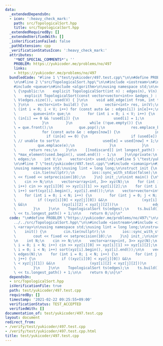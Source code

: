 ```yaml
---
data:
  _extendedDependsOn:
  - icon: ':heavy_check_mark:'
    path: src/TopologicalSort.hpp
    title: src/TopologicalSort.hpp
  _extendedRequiredBy: []
  _extendedVerifiedWith: []
  _isVerificationFailed: false
  _pathExtension: cpp
  _verificationStatusIcon: ':heavy_check_mark:'
  attributes:
    '*NOT_SPECIAL_COMMENTS*': ''
    PROBLEM: https://yukicoder.me/problems/no/497
    links:
    - https://yukicoder.me/problems/no/497
  bundledCode: "#line 1 \"test/yukicoder/497.test.cpp\"\n\n#define PROBLEM \"https://yukicoder.me/problems/no/497\"\
    \n\n#line 2 \"src/TopologicalSort.hpp\"\n\n#include <iostream>\n#include <vector>\n\
    #include <queue>\n#include <algorithm>\n\nusing namespace std;\n\nclass TopologicalSort\
    \ {\npublic:\n    explicit TopologicalSort(int n) : edges(n), V(n), used(n) {}\n\
    \    explicit TopologicalSort(const vector<vector<int>> &edges_) : edges(edges_),\
    \ V(edges.size()), used(V) { }\n\n    void add_edge(int from, int to) { edges[from].emplace_back(to);\
    \ }\n\n    vector<int> build() {\n        vector<int> res, in(V);\n        for\
    \ (int i = 0; i < V; i++) for (const auto &e : edges[i]) in[e]++;\n\n        res.reserve(V);\n\
    \        queue<int> que;\n        for (int i = 0; i < V; i++) {\n            if\
    \ (in[i] == 0 && !used[i]) {\n                used[i] = 1;\n                que.emplace(i);\n\
    \            }\n        }\n        while (!que.empty()) {\n            int now\
    \ = que.front();\n            que.pop();\n            res.emplace_back(now);\n\
    \            for (const auto &e : edges[now]) {\n                in[e]--;\n  \
    \              if (in[e] == 0) {\n                    if (used[e]) return vector<int>();\
    \ // unable to sort\n                    used[e] = used[now] + 1;\n          \
    \          que.emplace(e);\n                }\n            }\n        }\n\n  \
    \      return res;\n    }\n\n    [[nodiscard]] int longest_path() {\n        return\
    \ *max_element(used.begin(), used.end()) - 1;\n    }\n\nprivate:\n    vector<vector<int>>\
    \ edges;\n    int V;\n    vector<int> used;\n};\n#line 5 \"test/yukicoder/497.test.cpp\"\
    \n\n#line 7 \"test/yukicoder/497.test.cpp\"\n#include <iomanip>\n#include <array>\n\
    \nusing namespace std;\nusing lint = long long;\n\nstruct init {\n    init() {\n\
    \        cin.tie(nullptr);\n        ios::sync_with_stdio(false);\n        cout\
    \ << fixed << setprecision(10);\n    }\n} init_;\n\nint main() {\n\n    int N;\n\
    \    cin >> N;\n\n    vector<array<int, 3>> xyz(N);\n    for (int i = 0; i < N;\
    \ i++) cin >> xyz[i][0] >> xyz[i][1] >> xyz[i][2];\n    for (int i = 0; i < N;\
    \ i++) sort(xyz[i].begin(), xyz[i].end());\n\n    vector<vector<int>> edges(N);\n\
    \    for (int i = 0; i < N; i++) {\n        for (int j = 0; j < N; j++) {\n  \
    \          if ((xyz[i][0] < xyz[j][0]) &&\n                (xyz[i][1] < xyz[j][1])\
    \ &&\n                (xyz[i][2] < xyz[j][2]))\n                edges[i].emplace_back(j);\n\
    \        }\n    }\n\n    TopologicalSort ts(edges);\n    ts.build();\n    cout\
    \ << ts.longest_path() + 1;\n\n    return 0;\n}\n"
  code: "\n#define PROBLEM \"https://yukicoder.me/problems/no/497\"\n\n#include \"\
    ../../src/TopologicalSort.hpp\"\n\n#include <iostream>\n#include <iomanip>\n#include\
    \ <array>\n\nusing namespace std;\nusing lint = long long;\n\nstruct init {\n\
    \    init() {\n        cin.tie(nullptr);\n        ios::sync_with_stdio(false);\n\
    \        cout << fixed << setprecision(10);\n    }\n} init_;\n\nint main() {\n\
    \n    int N;\n    cin >> N;\n\n    vector<array<int, 3>> xyz(N);\n    for (int\
    \ i = 0; i < N; i++) cin >> xyz[i][0] >> xyz[i][1] >> xyz[i][2];\n    for (int\
    \ i = 0; i < N; i++) sort(xyz[i].begin(), xyz[i].end());\n\n    vector<vector<int>>\
    \ edges(N);\n    for (int i = 0; i < N; i++) {\n        for (int j = 0; j < N;\
    \ j++) {\n            if ((xyz[i][0] < xyz[j][0]) &&\n                (xyz[i][1]\
    \ < xyz[j][1]) &&\n                (xyz[i][2] < xyz[j][2]))\n                edges[i].emplace_back(j);\n\
    \        }\n    }\n\n    TopologicalSort ts(edges);\n    ts.build();\n    cout\
    \ << ts.longest_path() + 1;\n\n    return 0;\n}\n"
  dependsOn:
  - src/TopologicalSort.hpp
  isVerificationFile: true
  path: test/yukicoder/497.test.cpp
  requiredBy: []
  timestamp: '2021-02-22 09:25:55+09:00'
  verificationStatus: TEST_ACCEPTED
  verifiedWith: []
documentation_of: test/yukicoder/497.test.cpp
layout: document
redirect_from:
- /verify/test/yukicoder/497.test.cpp
- /verify/test/yukicoder/497.test.cpp.html
title: test/yukicoder/497.test.cpp
---
```

